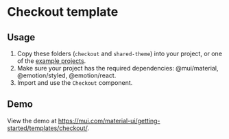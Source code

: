# Checkout template

## Usage

<!-- #default-branch-switch -->

1. Copy these folders (`checkout` and `shared-theme`) into your project, or one of the [example projects](https://github.com/mui/material-ui/tree/v6.x/examples).
2. Make sure your project has the required dependencies: @mui/material, @emotion/styled, @emotion/react.
3. Import and use the `Checkout` component.

## Demo

<!-- #default-branch-switch -->

View the demo at https://mui.com/material-ui/getting-started/templates/checkout/.
